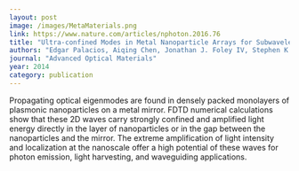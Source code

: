 ```yaml
---
layout: post
image: /images/MetaMaterials.png
link: https://www.nature.com/articles/nphoton.2016.76
title: "Ultra‐confined Modes in Metal Nanoparticle Arrays for Subwavelength Light Guiding and Amplification" 
authors: "Edgar Palacios, Aiqing Chen, Jonathan J. Foley IV, Stephen K Gray, Ulrich Welp, Daniel Rosenmann, Vitalii K Vlasko‐Vlasov"
journal: "Advanced Optical Materials"
year: 2014
category: publication
---
```

Propagating optical eigenmodes are found in densely packed monolayers of 
plasmonic nanoparticles on a metal mirror. FDTD numerical calculations show that these 2D 
waves carry strongly confined and amplified light energy directly in the layer of nanoparticles 
or in the gap between the nanoparticles and the mirror. The extreme amplification of light 
intensity and localization at the nanoscale offer a high potential of these waves for photon 
emission, light harvesting, and waveguiding applications.
